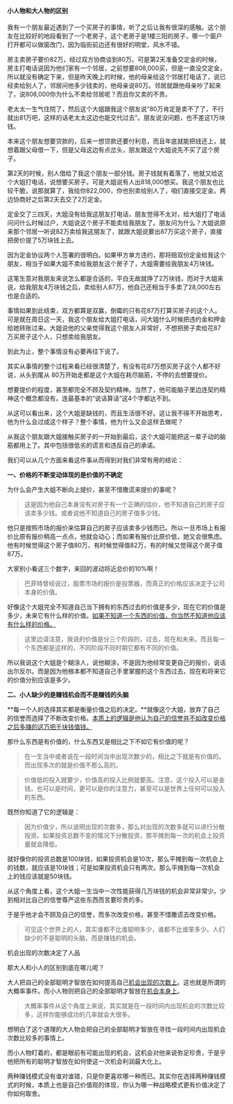#### 小人物和大人物的区别

我有一个朋友最近遇到了一个买房子的事情，听了之后让我有很深的感触。这个朋友在比较好的地段看到了一个老房子，这个老房子是1楼三阳的房子，哪一个窗户打开都可以做窗改门，因为临街前边还有很好的明堂，风水不错。

房主卖房子要价82万，经过双方协商谈到80万。可是第2天准备交定金的时候，房主打电话说因为他们家有一个邻居，之前想要808,000买，但是一直没交定金，所以就没有确定下来，但是昨天晚上的时候，他的母亲给这个邻居打电话了，说已经卖给别人了，邻居问他多少钱卖的，他母亲说80万。邻居就跟他母亲吵了起来了，说808,000你为什么不卖给邻居呢？而且你又卖的不贵。

老太太一生气住院了，然后这个大姐跟我这个朋友说“80万肯定是卖不了了，不行就出81万吧，这样的话老太太这边也能交代过去”。朋友说没问题，也不差这1万块钱。

本来这个朋友想要贷款的，后来一想贷款还要付利息，而且年底就能把钱还上，就想着跟父母借一下，但是父母这边有点岔头，朋友跟这个大姐说先不买了这个房子。

第2天的时候，别人借给了我这个朋友一部分钱。房子钱就有着落了，他就又给这个大姐打电话，说想要买房子。可是大姐说有人出818,000想买。我这个朋友也比较干脆，说那就算了，我给你822,000，你也别卖给别人了，咱们直接交定金。两边协商好之后第2天去交了2万定金。

定金交了三四天，大姐没有给我这朋友打电话，朋友觉得不太对，给大姐打了电话问问什么时候过户，大姐说这个房子不能卖给我朋友了。朋友问为什么？大姐说原来那个邻居一听说82万卖给我这朋友了，就跟大姐说要出87万买这个房子，直接把房价提了5万块钱上去。

因为定金协议两个人签署的很明白。如果甲方单方违约，那将赔双份定金给我这个朋友，相当于如果大姐不卖给我朋友这个房子了，大姐需要给我朋友4万块钱。

这笔生意对我朋友来说怎么都是合适的，平白无故就挣了2万块钱，而对于大姐来说，给我朋友4万块钱之后，卖给别人87万，他自己还相当于多卖了28,000左右也是合适的。

事情如果到此结束，双方都算是双赢，倒霉的只有花87万打算买房子的这个人。可是就在周日这一天，我这个朋友给大姐打电话，问大姐什么时候把违约金和押金给她转账过来。大姐说他的父亲觉得我这个朋友人非常好，不想把房子卖给花87万买房子这个人，只想卖给我朋友。

到此为止，整个事情没有必要再往下说了。

其实从事情的整个过程来看已经很清楚了，有没有花87万想买房子这个人都不好说，从头到尾从 80万开始走都是这个大姐在耗尽脑筋，不停的去想要提价。

想要提价的程度，甚至都完全不顾及契约精神。当然了，他可能脑子里边连契约精神这个概念都没有。连最基本的“说话算话”这4个字都达不到。 

从这可以看出来，这个大姐是缺钱的，而且生活很不好。这让我不得不开始思考，他为什么会过成这个样子？整个事情，他为什么又会这样去做呢？

从我这个朋友跟大姐接触买房子的一开始到最后，这个大姐可能把这一辈子动的脑筋都用上了。其中包括很低劣的谎言和违反自己的承诺。

我们可以从几个方面来看这件事从而得到对我们非常有用的结论：

**一、价格的不断变动体现的是价值的不确定**

为什么会产生大姐不断向上提价，甚至不惜撒谎来提价的事呢？

>这是因为他自己本身没有对房子有一个正确的估价，他不知道自己的房子应该卖多少钱。或者说他不知道自己的房子值多少钱。

他只是按照市场的报价来估算自己的房子应该卖多少钱而已。所以一旦市场上有报价比原有报价稍高一点点，他就会动心；而如果有报价比原价低，她又会很焦虑。他有时候觉得这个房子值80万，有时候觉得值82万，有的时候又觉得这个房子值87万。

大家别小看这三个数字，来回的波动将近总价的10%啊！

>巴菲特曾经说过，股票市场的报价是投票器，而真正的价格应该决定于公司本身的价值。

好像这个大姐完全不知道自己当下拥有的东西过去的价值是多少，现在它的价值是多少，未来它有什么样的价值。<u>如果不知道一个东西的价值，你当然不知道他应该有什么样的价格。</u>

>这里边请注意，我说的价值是分三个阶段的，过去，现在和未来。而且每一个东西都是这样的，不同阶段不同时期它都有不同的价值。

所以我说这个大姐是个糊涂人，说他糊涂，不是因为他经常变更自己的报价，说话出尔反尔。而是因为他根本都不知道自己手里掌握的这个东西过去，现在和将来它的价值分别应该是多少。

**二、小人缺少的是赚钱机会而不是赚钱的头脑**

**每一个人的选择其实都是衡量价值之后的决定。**就像这个大姐，放弃了自己的信誉而选择了不断改变价格。<u>本质上的逻辑是他认为自己的信誉并不如改变价格之后多赚的这万把千块钱值钱。</u>

那什么东西是有价值的，什么东西又是相比之下不如它有价值的呢？

>在一生当中或者说在一段时间当中出现次数少的，相比之下就是有价值的。而出现多次的就是价值不那么高的。

>价值低的投入就要少，价值高的投入比例就要高。注意，这个投入可以是金钱，也可以是时间，更可以是你的注意力，甚至可以是世界上任何可以投入的东西。
>
既然你知道了它的逻辑是：
>因为价值少，所以说明出现的次数多，那么对出现的次数多就可以进行分散投资。如果投资总数不变的情况下分散投资，那平摊到每一次的机会上投资量就会降低。

就好像你的投资总数是100块钱，如果投资机会是10次，那么平摊到每一次机会上的钱数，就应该是10块钱；可是如果投资机会只有两次，那么平摊到每一次机会上的钱应该就是50块钱。

从这个角度上看，这个大姐一生当中一次性能获得几万块钱的机会非常非常少。少到相对比自己的信誉尊严这些东西而言要珍贵的多。

于是乎他才会不顾及自己的信誉，而多次改变价格，甚至不惜撒谎去改变价格。

>可见这个世界上的人，其实谁都不比谁聪明多少，谁都不比谁笨多少。人们缺少的不是聪明的头脑，而是赚钱的机会。

机会出现的次数决定了人品 

那大人和小人的区别到底在哪儿呢？

大人把自己的全部聪明才智放在如何提高自己<u>机会出现的次数上</u>。这也就是所谓的大概率事件。而小人物则把自己的全部聪明才智放在<u>机会本身上</u>。

>大概率事件从这个角度上来说，其实就是在一段时间内出现机会的次数比较多，这样你能够成功的几率就会大很多。

想明白了这个道理的大人物会把自己的全部聪明才智放在寻找一段时间内出现机会次数比较多的事情上。

而小人物盯着的，都是眼前有可能出现的机会，这机会对他来说弥足珍贵，于是乎他把所有的聪明才智放在如何使这一次机会利润最大化上。

两种赚钱模式没有谁对谁错，只是你更喜欢哪一种而已。其实你在选择两种赚钱模式的时候，本质上也是自己价值观的体现，你认为哪一种战略模式更有价值决定了你如何取舍。

